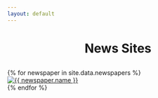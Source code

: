 ```yaml
---
layout: default
---
```

<h1 style="text-align: center; margin-bottom: 30px;">News Sites</h1>
<div class="container">
    {% for newspaper in site.data.newspapers %}
    <a href="{{ newspaper.url }}" target="_blank" rel="noopener noreferrer" class="tile-link">
        <div class="tile">
            <img src="{{ newspaper.logo }}" alt="{{ newspaper.name }}" class="logo" onerror="this.onerror=null; this.remove(); this.parentElement.innerHTML='<div class=\'newspaper-name\'>{{ newspaper.name }}</div>';">
        </div>
    </a>
    {% endfor %}
</div>